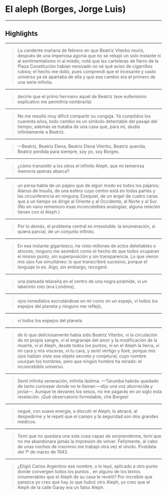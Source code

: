 # **El aleph (Borges, Jorge Luis)**


---

## Highlights

---

> La candente mañana de febrero en que Beatriz Viterbo murió, después de una imperiosa agonía que no se rebajó un solo instante ni al sentimentalismo ni al miedo, noté que las carteleras de fierro de la Plaza Constitución habían renovado no sé qué aviso de cigarrillos rubios; el hecho me dolió, pues comprendí que el incesante y vasto universo ya se apartaba de ella y que ese cambio era el primero de una serie infinita.

---

> decirle que el primo hermano aquel de Beatriz (ese eufemismo explicativo me permitiría nombrarla)

---

> No me resultó muy difícil compartir su congoja. Ya cumplidos los cuarenta años, todo cambio es un símbolo detectable del pasaje del tiempo; además se trataba de una casa que, para mí, aludía infinitamente a Beatriz.

---

> —Beatriz, Beatriz Elena, Beatriz Elena Viterbo, Beatriz querida, Beatriz perdida para siempre, soy yo, soy Borges.

---

> ¿cómo transmitir a los otros el infinito Aleph, que mi temerosa memoria apenas abarca?

---

> un persa habla de un pájaro que de algún modo es todos los pájaros; Alanus de Insulis, de una esfera cuyo centro está en todas partes y las circunferencia en ninguna; Ezequiel, de un ángel de cuatro caras que a un tiempo se dirige al Oriente y al Occidente, al Norte y al Sur. (No en vano rememoro esas inconcebibles analogías; alguna relación tienen con el Aleph.)

---

> Por lo demás, el problema central es irresoluble: la enumeración, si quiera parcial, de un conjunto infinito.

---

> En ese instante gigantesco, he visto millones de actos deleitables o atroces; ninguno me asombró como el hecho de que todos ocuparan el mismo punto, sin superposición y sin transparencia. Lo que vieron mis ojos fue simultáneo: lo que transcribiré sucesivo, porque el lenguaje lo es. Algo, sin embargo, recogeré.

---

> una plateada telaraña en el centro de una negra pirámide, vi un laberinto roto (era Londres),

---

> ojos inmediatos escrutándose en mí como en un espejo, vi todos los espejos del planeta y ninguno me reflejó,

---

> vi todos los espejos del planeta

---

> de lo que deliciosamente había sido Beatriz Viterbo, vi la circulación de mi propia sangre, vi el engranaje del amor y la modificación de la muerte, vi el Aleph, desde todos los puntos, vi en el Aleph la tierra, vi mi cara y mis vísceras, vi tu cara, y sentí vértigo y lloré, porque mis ojos habían visto ese objeto secreto y conjetural, cuyo nombre usurpan los hombres, pero que ningún hombre ha mirado: el inconcebible universo.

---

> Sentí infinita veneración, infinita lástima. —Tarumba habrás quedado de tanto curiosear donde no te llaman —dijo una voz aborrecida y jovial—. Aunque te devanes los sesos, no me pagarás en un siglo esta revelación. ¡Qué observatorio formidable, che Borges!

---

> negué, con suave energía, a discutir el Aleph; lo abracé, al despedirme y le repetí que el campo y la seguridad son dos grandes médicos.

---

> Temí que no quedara una sola cosa capaz de sorprenderme, temí que no me abandonara jamás la impresión de volver. Felizmente, al cabo de unas noches de insomnio me trabajó otra vez el olvido. Postdata del 1º de marzo de 1943.

---

> ¿Eligió Carlos Argentino ese nombre, o lo leyó, aplicado a otro punto donde convergen todos los puntos , en alguno de los textos innumerables que el Aleph de su casa le reveló? Por increíble que parezca yo creo que hay (o que hubo) otro Aleph, yo creo que el Aleph de la calle Garay era un falso Aleph.